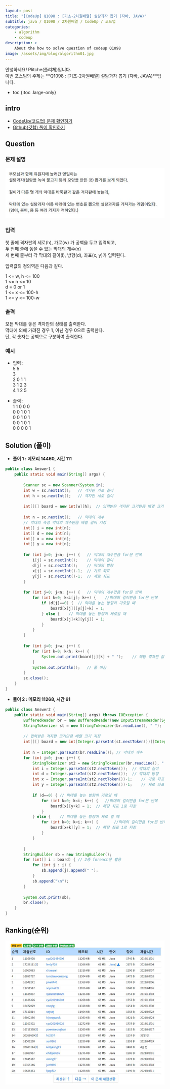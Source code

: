```yaml
---
layout: post
title: "[CodeUp] Q1098 : [기초-2차원배열] 설탕과자 뽑기 (자바, JAVA)"
subtitle: java / Q1098 / 2차원배열 / CodeUp / 코드업
categories:
    - algorithm
    - codeup
description: >
    About the how to solve question of codeup Q1098
image: /assets/img/blog/algorithm01.jpg
---
```


안녕하세요! Plitche(플리체)입니다.  
이번 포스팅의 주제는 **Q1098 : [기초-2차원배열] 설탕과자 뽑기 (자바, JAVA)**입니다.

* toc
{:toc .large-only}

## intro
* [CodeUp(코드업) 문제 확인하기](https://codeup.kr/problem.php?id=1098)  
* [Github(깃헙) 풀이 확인하기](https://github.com/plitche/CodeUp_Solution/tree/master/Q1001~Q1100/Q1098)  

## Question
### 문제 설명
![](/assets/post/codeup/Q1000~Q1099/20210802_01/01.JPG)
### 입력
첫 줄에 격자판의 세로(h), 가로(w) 가 공백을 두고 입력되고,  
두 번째 줄에 놓을 수 있는 막대의 개수(n)  
세 번째 줄부터 각 막대의 길이(l), 방향(d), 좌표(x, y)가 입력된다.  
  
입력값의 정의역은 다음과 같다.  
  
1 <= w, h <= 100  
1 <= n <= 10  
d = 0 or 1  
1 <= x <= 100-h  
1 <= y <= 100-w  

### 출력
모든 막대를 놓은 격자판의 상태를 출력한다.  
막대에 의해 가려진 경우 1, 아닌 경우 0으로 출력한다.  
단, 각 숫자는 공백으로 구분하여 출력한다.  

### 예시
* 입력 :  
5 5  
3  
2 0 1 1  
3 1 2 3  
4 1 2 5  
  
* 출력 :  
1 1 0 0 0  
0 0 1 0 1  
0 0 1 0 1  
0 0 1 0 1  
0 0 0 0 1  

## Solution (풀이)
* **풀이 1 : 메모리 14460, 시간 111**  
```java
public class Answer1 {
	public static void main(String[] args) {
		
		Scanner sc = new Scanner(System.in);
		int w = sc.nextInt();	// 격자판 가로 길이
		int h = sc.nextInt();	// 격자판 세로 길이
		
		int[][] board = new int[w][h];	// 입력받은 격자판 크기만큼 배열 크기 지정
		
		int n = sc.nextInt();	// 막대의 개수
		// 막대의 속성 막대의 개수만큼 배열 길이 지정
		int[] i = new int[n];	
		int[] d = new int[n];	
		int[] x = new int[n];	
		int[] y = new int[n];	
		
		for (int j=0; j<n; j++) {	// 막대의 개수만큼 for문 반복
			i[j] = sc.nextInt();	// 막대의 길이
			d[j] = sc.nextInt();	// 막대의 방향
			x[j] = sc.nextInt()-1;	// 가로 좌표
			y[j] = sc.nextInt()-1;	// 세로 좌표
		}
		
		for (int j=0; j<n; j++) {	// 막대의 개수만큼 for문 반복
			for (int k=0; k<i[j]; k++) {	//막대의 길이만큼 for문 반복
				if (d[j]==0) {	// 막대를 놓는 방향이 가로일 때
					board[x[j]][y[j]+k] = 1;
				} else {	// 막대를 놓는 방향이 세로일 때
					board[x[j]+k][y[j]] = 1;
				}
			}
		}
		
		for (int j=0; j<w; j++) {
			for (int k=0; k<h; k++) {
				System.out.print(board[j][k] + " ");	// 해당 격자판 값 출력
			}
			System.out.println();	// 줄 바꿈
		}
		sc.close();
	}
}
```  

* **풀이 2 : 메모리 11268, 시간 61** 
```java
public class Answer2 {
	public static void main(String[] args) throws IOException {
        BufferedReader br = new BufferedReader(new InputStreamReader(System.in));
        StringTokenizer st = new StringTokenizer(br.readLine(), " ");
        
        // 입력받은 격자판 크기만큼 배열 크기 지정
        int[][] board = new int[Integer.parseInt(st.nextToken())][Integer.parseInt(st.nextToken())];
        
        int n = Integer.parseInt(br.readLine()); // 막대의 개수
        for (int j=0; j<n; j++) {
        	StringTokenizer st2 = new StringTokenizer(br.readLine(), " ");
        	int i = Integer.parseInt(st2.nextToken());	// 막대의 길이
        	int d = Integer.parseInt(st2.nextToken());	// 막대의 방향
        	int x = Integer.parseInt(st2.nextToken())-1;	// 가로 좌표
        	int y = Integer.parseInt(st2.nextToken())-1;	// 세로 좌표
        	
        	if (d==0) {	// 막대를 놓는 방향이 가로일 때
        		for (int k=0; k<i; k++) {	//막대의 길이만큼 for문 반복
            		board[x][y+k] = 1;	// 해당 좌표 1로 저장
            	}
        	} else {	// 막대를 놓는 방향이 세로 일 때
        		for (int k=0; k<i; k++) {		//막대의 길이만큼 for문 반복
        			board[x+k][y] = 1;	// 해당 좌표 1로 저장
            	}
        	}
        
        }
        StringBuilder sb = new StringBuilder();
        for (int[] i : board) {	// 2중 foreach문 활용
        	for (int j : i) {
        		sb.append(j).append(" ");
        	}
        	sb.append("\n");
        }
        
        System.out.print(sb);
        br.close();
    }
}
```

## Ranking(순위)
![](/assets/post/codeup/Q1000~Q1099/20210802_01/02.JPG)  